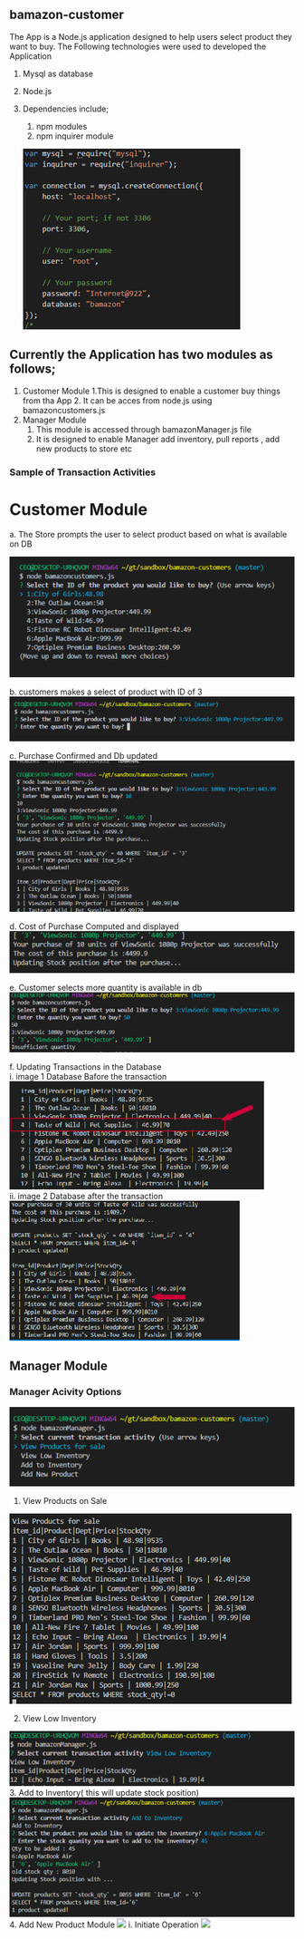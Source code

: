 ## bamazon-customer
The App is a Node.js application designed to help users select product they want to buy.
The Following technologies were used to developed the Application
1. Mysql as database
2. Node.js
3. Dependencies include;
    1. npm modules
    2. npm inquirer module
    
    !["Image"](assets/images/dependencies_db_connection.png "db connection")
   
## Currently the Application has two modules as follows;
1. Customer Module
   1.This is designed to enable a customer buy things from tha App
   2. It can be acces from node.js using bamazoncustomers.js
2. Manager Module
   1. This module is accessed through bamazonManager.js file
   2. It is designed to enable Manager add inventory, pull reports , add new products to store etc

### Sample of Transaction Activities
# Customer Module
a. The Store prompts the user to select product based on what is available on DB

!["Image"](assets/images/customer_prompt_select_product_01.png "customer prompt image")

b. customers makes a select of product with ID of 3
!["Image"](assets/images/customer_select_03.png "customer makes a selection")

c. Purchase Confirmed and Db updated
!["Image"](assets/images/purchase_confirmed.png "purchase confirmed")

d. Cost of Purchase Computed and displayed
<br>
!["Image"](assets/images/cost_of_purchase.png "cost of purchase confirmed")

e. Customer selects more quantity is available in db
<br>
!["Image"](assets/images/insufficient_qty.png "insufficient quantity")

f. Updating Transactions in the Database
<br>
  i. image 1 Database Bafore the transaction
  <br>
  !["Image"](assets/images/database_before.jpg "database before")
  <br>
  ii. image 2 Database after the transaction
  <br>
  !["Image"](assets/images/database_after.jpg "database after")
  <br>
 
  ## Manager Module  
  ### Manager Acivity Options
  
!["Image"](assets/images/manager_module_options.png "manager options")
1. View Products on Sale
<img src="assets/images/manager_module_view_products_onsale.png" atl="view products">

2. View Low Inventory
<img src="assets/images/manager_module_view_low_inventory.png" atl="view low inventory">
3. Add to Inventory( this will update stock position)
<img src="assets/images/manager_module_add_inventory.png" atl="inventory module">
4. Add New Product Module
<img src="assets/images/manager_add_new_product_module" atl="add new product">
 i. Initiate Operation
 <img src="assets/images/manager_add_operation_01" atl="add operation">


